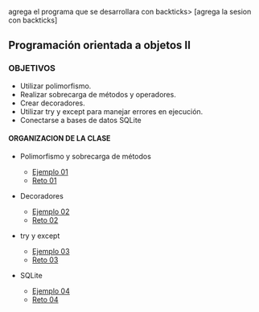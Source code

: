 
agrega el programa que se desarrollara con backticks> [agrega la sesion con backticks]  

## Programación orientada a objetos II 

### OBJETIVOS 

- Utilizar polimorfismo.
- Realizar sobrecarga de métodos y operadores.
- Crear decoradores.
- Utilizar try y except para manejar errores en ejecución.
- Conectarse a bases de datos SQLite

#### ORGANIZACION DE LA CLASE 

- Polimorfismo y sobrecarga de métodos

	- [Ejemplo 01](Ejemplo-01)
	- [Reto 01](Reto-01)
- Decoradores
	- [Ejemplo 02](Ejemplo-02)
	- [Reto 02](Reto-02)
- try y except
	- [Ejemplo 03](Ejemplo-03)
	- [Reto 03](Reto-03)
- SQLite
	- [Ejemplo 04](Ejemplo-04)
	- [Reto 04](Reto-04)

